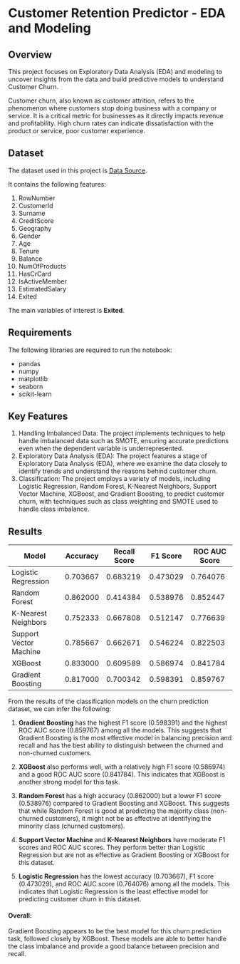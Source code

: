 # Customer Retention Predictor - EDA and Modeling

## Overview

This project focuses on Exploratory Data Analysis (EDA) and modeling to uncover insights from the data and build predictive models to understand Customer Churn.

Customer churn, also known as customer attrition, refers to the phenomenon where customers stop doing business with a company or service. It is a critical metric for businesses as it directly impacts revenue and profitability. 
High churn rates can indicate dissatisfaction with the product or service, poor customer experience.

## Dataset

The dataset used in this project is [Data Source](https://www.kaggle.com/datasets/rjmanoj/credit-card-customer-churn-prediction/data).

It contains the following features: 

 1. RowNumber
 2. CustomerId
 3. Surname
 4. CreditScore
 5. Geography
 6. Gender
 7. Age
 8. Tenure
 9. Balance
 10. NumOfProducts
 11. HasCrCard
 12. IsActiveMember
 13. EstimatedSalary
 14. Exited

The main variables of interest is **Exited**.

## Requirements

The following libraries are required to run the notebook:

- pandas
- numpy
- matplotlib
- seaborn
- scikit-learn

## Key Features

1. Handling Imbalanced Data: The project implements techniques to help handle imbalanced data such as SMOTE, ensuring accurate predictions even when the dependent variable is underrepresented.
2. Exploratory Data Analysis (EDA): The project features a stage of Exploratory Data Analysis (EDA), where we examine the data closely to identify trends and understand the reasons behind customer churn.
3. Classification: The project employs a variety of models, including Logistic Regression, Random Forest, K-Nearest Neighbors, Support Vector Machine, XGBoost, and Gradient Boosting, to predict customer churn, with techniques such as class weighting and SMOTE used to handle class imbalance.

## Results

| Model                   | Accuracy | Recall Score | F1 Score | ROC AUC Score |
|-------------------------|----------|--------------|----------|---------------|
| Logistic Regression     | 0.703667 | 0.683219     | 0.473029 | 0.764076      |
| Random Forest           | 0.862000 | 0.414384     | 0.538976 | 0.852447      |
| K-Nearest Neighbors     | 0.752333 | 0.667808     | 0.512147 | 0.776639      |
| Support Vector Machine  | 0.785667 | 0.662671     | 0.546224 | 0.822503      |
| XGBoost                 | 0.833000 | 0.609589     | 0.586974 | 0.841784      |
| Gradient Boosting       | 0.817000 | 0.700342     | 0.598391 | 0.859767      |

From the results of the classification models on the churn prediction dataset, we can infer the following:

1. **Gradient Boosting** has the highest F1 score (0.598391) and the highest ROC AUC score (0.859767) among all the models. This suggests that Gradient Boosting is the most effective model in balancing precision and recall and has the best ability to distinguish between the churned and non-churned customers.

2. **XGBoost** also performs well, with a relatively high F1 score (0.586974) and a good ROC AUC score (0.841784). This indicates that XGBoost is another strong model for this task.

3. **Random Forest** has a high accuracy (0.862000) but a lower F1 score (0.538976) compared to Gradient Boosting and XGBoost. This suggests that while Random Forest is good at predicting the majority class (non-churned customers), it might not be as effective at identifying the minority class (churned customers).

4. **Support Vector Machine** and **K-Nearest Neighbors** have moderate F1 scores and ROC AUC scores. They perform better than Logistic Regression but are not as effective as Gradient Boosting or XGBoost for this dataset.

5. **Logistic Regression** has the lowest accuracy (0.703667), F1 score (0.473029), and ROC AUC score (0.764076) among all the models. This indicates that Logistic Regression is the least effective model for predicting customer churn in this dataset.

#### Overall:

Gradient Boosting appears to be the best model for this churn prediction task, followed closely by XGBoost. These models are able to better handle the class imbalance and provide a good balance between precision and recall. 




